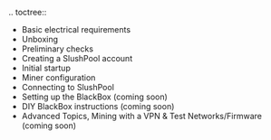 .. toctree::

- Basic electrical requirements
- Unboxing
- Preliminary checks
- Creating a SlushPool account
- Initial startup
- Miner configuration
- Connecting to SlushPool
- Setting up the BlackBox (coming soon)
- DIY BlackBox instructions (coming soon)
- Advanced Topics, Mining with a VPN & Test Networks/Firmware (coming soon)
